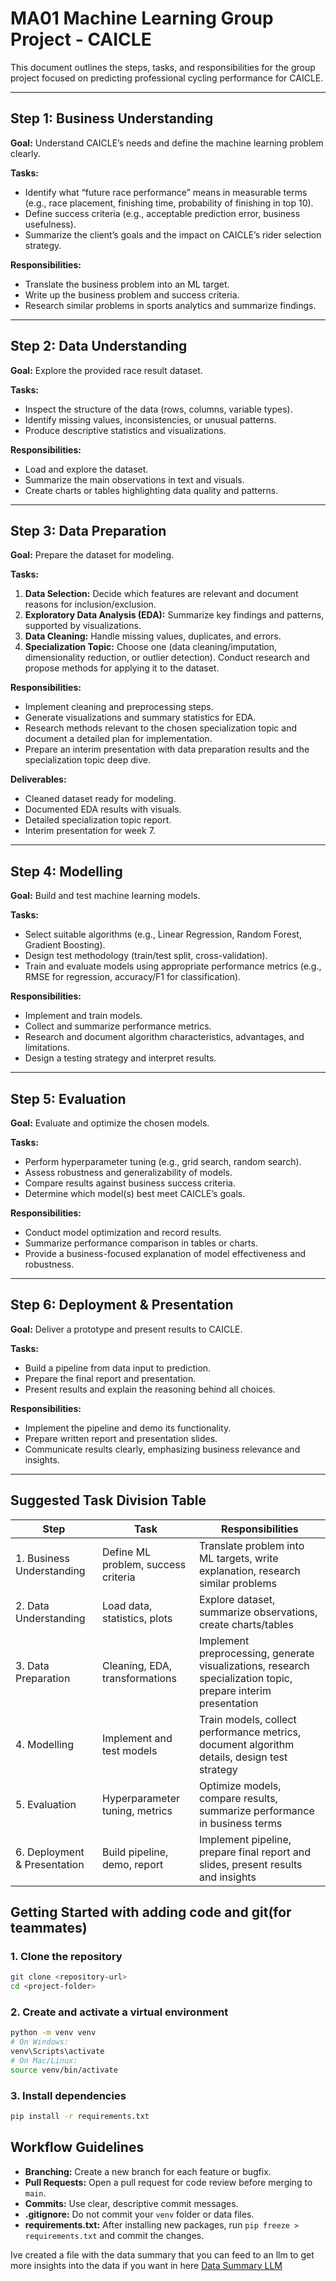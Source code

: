 # MA01 Machine Learning Group Project - CAICLE

This document outlines the steps, tasks, and responsibilities for the group project focused on predicting professional cycling performance for CAICLE.

---

## Step 1: Business Understanding
**Goal:** Understand CAICLE’s needs and define the machine learning problem clearly.  

**Tasks:**
- Identify what “future race performance” means in measurable terms (e.g., race placement, finishing time, probability of finishing in top 10).  
- Define success criteria (e.g., acceptable prediction error, business usefulness).  
- Summarize the client’s goals and the impact on CAICLE’s rider selection strategy.  

**Responsibilities:**
- Translate the business problem into an ML target.  
- Write up the business problem and success criteria.  
- Research similar problems in sports analytics and summarize findings.  

---

## Step 2: Data Understanding
**Goal:** Explore the provided race result dataset.  

**Tasks:**
- Inspect the structure of the data (rows, columns, variable types).  
- Identify missing values, inconsistencies, or unusual patterns.  
- Produce descriptive statistics and visualizations.  

**Responsibilities:**
- Load and explore the dataset.  
- Summarize the main observations in text and visuals.  
- Create charts or tables highlighting data quality and patterns.  

---

## Step 3: Data Preparation
**Goal:** Prepare the dataset for modeling.  

**Tasks:**
1. **Data Selection:** Decide which features are relevant and document reasons for inclusion/exclusion.  
2. **Exploratory Data Analysis (EDA):** Summarize key findings and patterns, supported by visualizations.  
3. **Data Cleaning:** Handle missing values, duplicates, and errors.  
4. **Specialization Topic:** Choose one (data cleaning/imputation, dimensionality reduction, or outlier detection). Conduct research and propose methods for applying it to the dataset.  

**Responsibilities:**
- Implement cleaning and preprocessing steps.  
- Generate visualizations and summary statistics for EDA.  
- Research methods relevant to the chosen specialization topic and document a detailed plan for implementation.  
- Prepare an interim presentation with data preparation results and the specialization topic deep dive.  

**Deliverables:**  
- Cleaned dataset ready for modeling.  
- Documented EDA results with visuals.  
- Detailed specialization topic report.  
- Interim presentation for week 7.  

---

## Step 4: Modelling
**Goal:** Build and test machine learning models.  

**Tasks:**  
- Select suitable algorithms (e.g., Linear Regression, Random Forest, Gradient Boosting).  
- Design test methodology (train/test split, cross-validation).  
- Train and evaluate models using appropriate performance metrics (e.g., RMSE for regression, accuracy/F1 for classification).  

**Responsibilities:**  
- Implement and train models.  
- Collect and summarize performance metrics.  
- Research and document algorithm characteristics, advantages, and limitations.  
- Design a testing strategy and interpret results.  

---

## Step 5: Evaluation
**Goal:** Evaluate and optimize the chosen models.  

**Tasks:**  
- Perform hyperparameter tuning (e.g., grid search, random search).  
- Assess robustness and generalizability of models.  
- Compare results against business success criteria.  
- Determine which model(s) best meet CAICLE’s goals.  

**Responsibilities:**  
- Conduct model optimization and record results.  
- Summarize performance comparison in tables or charts.  
- Provide a business-focused explanation of model effectiveness and robustness.  

---

## Step 6: Deployment & Presentation
**Goal:** Deliver a prototype and present results to CAICLE.  

**Tasks:**  
- Build a pipeline from data input to prediction.  
- Prepare the final report and presentation.  
- Present results and explain the reasoning behind all choices.  

**Responsibilities:**  
- Implement the pipeline and demo its functionality.  
- Prepare written report and presentation slides.  
- Communicate results clearly, emphasizing business relevance and insights.  

---

## Suggested Task Division Table

| Step | Task | Responsibilities |
|------|------|-----------------|
| 1. Business Understanding | Define ML problem, success criteria | Translate problem into ML targets, write explanation, research similar problems |
| 2. Data Understanding | Load data, statistics, plots | Explore dataset, summarize observations, create charts/tables |
| 3. Data Preparation | Cleaning, EDA, transformations | Implement preprocessing, generate visualizations, research specialization topic, prepare interim presentation |
| 4. Modelling | Implement and test models | Train models, collect performance metrics, document algorithm details, design test strategy |
| 5. Evaluation | Hyperparameter tuning, metrics | Optimize models, compare results, summarize performance in business terms |
| 6. Deployment & Presentation | Build pipeline, demo, report | Implement pipeline, prepare final report and slides, present results and insights |


## Getting Started with adding code and git(for teammates)

### 1. Clone the repository
```sh
git clone <repository-url>
cd <project-folder>
```

### 2. Create and activate a virtual environment
```sh
python -m venv venv
# On Windows:
venv\Scripts\activate
# On Mac/Linux:
source venv/bin/activate
```

### 3. Install dependencies
```sh
pip install -r requirements.txt
```

## Workflow Guidelines

- **Branching:** Create a new branch for each feature or bugfix.
- **Pull Requests:** Open a pull request for code review before merging to `main`.
- **Commits:** Use clear, descriptive commit messages.
- **.gitignore:** Do not commit your `venv` folder or data files.
- **requirements.txt:** After installing new packages, run `pip freeze > requirements.txt` and commit the changes.

Ive created a file with the data summary that you can feed to an llm to get more insights into the data if you want in here [Data Summary LLM](data_summary.md)
